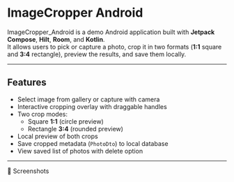 # ImageCropper Android

ImageCropper_Android is a demo Android application built with **Jetpack Compose**, **Hilt**, **Room**, and **Kotlin**.  
It allows users to pick or capture a photo, crop it in two formats (**1:1** square and **3:4** rectangle), preview the results, and save them locally.

---

## Features
- Select image from gallery or capture with camera
- Interactive cropping overlay with draggable handles
- Two crop modes:
  - Square **1:1** (circle preview)
  - Rectangle **3:4** (rounded preview)
- Local preview of both crops
- Save cropped metadata (`PhotoDto`) to local database
- View saved list of photos with delete option

---

📸 Screenshots
